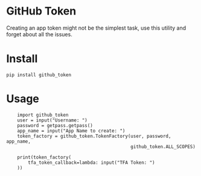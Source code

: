 # GitHub Token
Creating an app token might not be the simplest task, use this utility and forget
about all the issues.

# Install
```pip install github_token```

# Usage
```
    import github_token
    user = input("Username: ")
    password = getpass.getpass()
    app_name = input("App Name to create: ")
    token_factory = github_token.TokenFactory(user, password, app_name,
                                              github_token.ALL_SCOPES)

    print(token_factory(
        tfa_token_callback=lambda: input("TFA Token: ")
    ))
```

